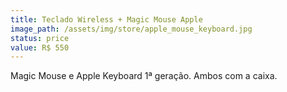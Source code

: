 ```yaml
---
title: Teclado Wireless + Magic Mouse Apple
image_path: /assets/img/store/apple_mouse_keyboard.jpg
status: price
value: R$ 550
---
```

Magic Mouse e Apple Keyboard 1ª geração. Ambos com a caixa.
